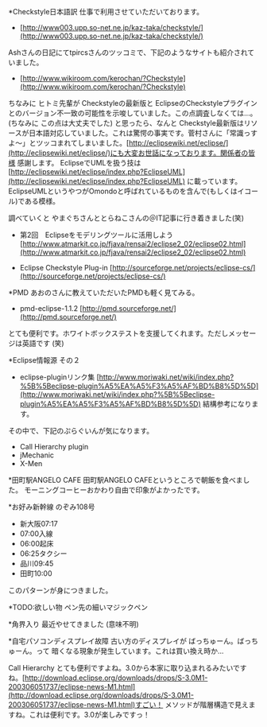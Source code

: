 *Checkstyle日本語訳
仕事で利用させていただいております。

* [http://www003.upp.so-net.ne.jp/kaz-taka/checkstyle/](http://www003.upp.so-net.ne.jp/kaz-taka/checkstyle/)


Ashさんの日記にてtpircsさんのツッコミで、下記のようなサイトも紹介されていました。

* [http://www.wikiroom.com/kerochan/?Checkstyle](http://www.wikiroom.com/kerochan/?Checkstyle)



ちなみに ヒトミ先輩が Checkstyleの最新版と EclipseのCheckstyleプラグインとのバージョン不一致の可能性を示唆していました。この点調査しなくては…。 (ちなみに この点は大丈夫でした)
と思ったら、なんと Checkstyle最新版はリソースが日本語対応していました。これは驚愕の事実です。菅村さんに「常識っすよ～」とツッコまれてしまいました。[http://eclipsewiki.net/eclipse/](http://eclipsewiki.net/eclipse/)にも大変お世話になっております。関係者の皆様 感謝します。
EclipseでUMLを扱う技は[http://eclipsewiki.net/eclipse/index.php?EclipseUML](http://eclipsewiki.net/eclipse/index.php?EclipseUML) に載っています。EclipseUMLというやつがOmondoと呼ばれているものを含んで(もしくはイコール)である模様。

調べていくと やまぐちさんととらねこさんの＠IT記事に行き着きました(笑)

* 第2回　Eclipseをモデリングツールに活用しよう [http://www.atmarkit.co.jp/fjava/rensai2/eclipse2_02/eclipse02.html](http://www.atmarkit.co.jp/fjava/rensai2/eclipse2_02/eclipse02.html) 



* Eclipse Checkstyle Plug-in [http://sourceforge.net/projects/eclipse-cs/](http://sourceforge.net/projects/eclipse-cs/)


*PMD
あおのさんに教えていただいたPMDも軽く見てみる。

* pmd-eclipse-1.1.2 [http://pmd.sourceforge.net/](http://pmd.sourceforge.net/)

とても便利です。ホワイトボックステストを支援してくれます。ただしメッセージは英語です (笑)

*Eclipse情報源 その２

* eclipse-pluginリンク集 [http://www.moriwaki.net/wiki/index.php?%5B%5Beclipse-plugin%A5%EA%A5%F3%A5%AF%BD%B8%5D%5D](http://www.moriwaki.net/wiki/index.php?%5B%5Beclipse-plugin%A5%EA%A5%F3%A5%AF%BD%B8%5D%5D) 結構参考になります。


その中で、下記のぷらぐいんが気になります。

* Call Hierarchy plugin 
* jMechanic
* X-Men



*田町駅ANGELO CAFE
田町駅ANGELO CAFEというところで朝飯を食べました。
モーニングコーヒーおかわり自由で印象がよかったです。

*お好み新幹線
のぞみ108号

* 新大阪07:17
* 07:00入線
* 06:00起床
* 06:25タクシー
* 品川09:45
* 田町10:00

このパターンが身につきました。

*TODO:欲しい物
ペン先の細いマジックペン

*角界入り
最近やせてきました (意味不明)

*自宅パソコンディスプレイ故障
古い方のディスプレイが ばっちゅーん。ばっちゅーん。って 暗くなる現象が発生しています。これは買い換え時か…

Call Hierarchy とても便利ですよね。3.0から本家に取り込まれるみたいですね。[http://download.eclipse.org/downloads/drops/S-3.0M1-200306051737/eclipse-news-M1.html](http://download.eclipse.org/downloads/drops/S-3.0M1-200306051737/eclipse-news-M1.html)すごい！ メソッドが階層構造で見えますね。これは便利です。3.0が楽しみですっ！
